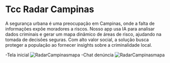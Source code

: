# Tcc Radar Campinas
A segurança urbana é uma preocupação em Campinas, onde a falta de informações expõe moradores a riscos. Nosso app usa IA para analisar dados criminais e gerar um mapa dinâmico de áreas de risco, ajudando na tomada de decisões seguras. Com alto valor social, a solução busca proteger a população ao fornecer insights sobre a criminalidade local.

-Tela inicial
![RadarCampinasmapa](https://github.com/user-attachments/assets/5b762e73-a7b6-46fb-a44f-f96df4fbe90a)
-Chat denúncia 
![RadarCampinasmapa](https://github.com/user-attachments/assets/234adf12-ca5c-41aa-8eaa-857ba8064d07)
